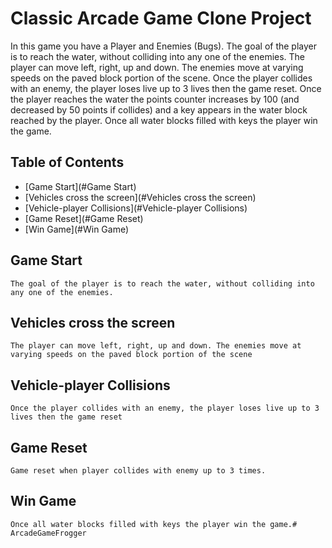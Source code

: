# Classic Arcade Game Clone Project

In this game you have a Player and Enemies (Bugs). The goal of the player is to reach the water, without colliding into any one of the enemies. The player can move left, right, up and down. The enemies move at varying speeds on the paved block portion of the scene. Once the player collides with an enemy, the player loses live up to 3 lives then the game reset. Once the player reaches the water the points counter increases by 100 (and decreased by 50 points if collides) and a key appears in the water block reached by the player. Once all water blocks filled with keys the player win the game.

## Table of Contents
* [Game Start](#Game Start)
* [Vehicles cross the screen](#Vehicles cross the screen)
* [Vehicle-player Collisions](#Vehicle-player Collisions)
* [Game Reset](#Game Reset)
* [Win Game](#Win Game)

## Game Start
    The goal of the player is to reach the water, without colliding into any one of the enemies.
    
## Vehicles cross the screen
    The player can move left, right, up and down. The enemies move at varying speeds on the paved block portion of the scene

## Vehicle-player Collisions
    Once the player collides with an enemy, the player loses live up to 3 lives then the game reset
    
## Game Reset
    Game reset when player collides with enemy up to 3 times.
    
## Win Game
    Once all water blocks filled with keys the player win the game.# ArcadeGameFrogger
